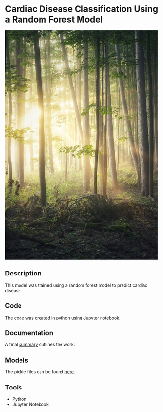 # Cardiac Disease Classification Using a Random Forest Model

<img src="images/randomforest.jpg" width ="500">

## Description

This model was trained using a random forest model to predict cardiac disease. 

## Code

The [code](code/FinalProject.ipynb) was created in python using Jupyter notebook.

## Documentation

A final [summary](docs/FinalProject.pdf) outlines the work.

## Models

The pickle files can be found [here](pickle).

## Tools 
 
* Python
* Jupyter Notebook

